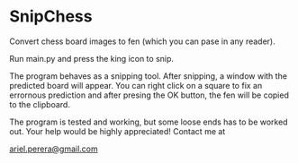 # SnipChess

Convert chess board images to fen (which you can pase in any reader).

Run main.py and press the king icon to snip.

The program behaves as a snipping tool. 
After snipping, a window with the predicted board will appear. You can right click on a square to fix an errornous prediction
and after presing the OK button, the fen will be copied to the clipboard.



The program is tested and working, but some loose ends has to be worked out. Your help would be highly appreciated! 
Contact me at

ariel.perera@gmail.com
